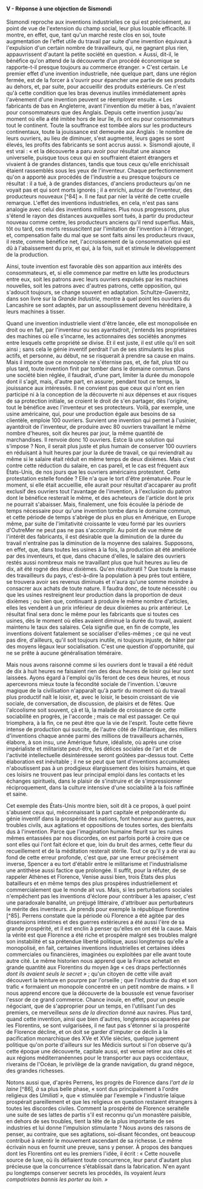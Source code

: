 #### V - Réponse à une objection de Sismondi

Sismondi reproche aux inventions industrielles ce qui est précisément, au point de vue de l'extension du champ social, leur plus louable efficacité. Il montre, en effet, que, tant qu'un marché reste clos en soi, toute augmentation de l'effet utile du travail par suite d'une invention équivaut à l'expulsion d'un certain nombre de travailleurs, qui, ne gagnant plus rien, appauvrissent d'autant la petite société en question. « Aussi, dit-il, le bénéfice qu'on attend de la découverte d'un procédé économique se rapporte-t-il presque toujours au commerce étranger. » C'est certain. Le premier effet d'une invention industrielle, née quelque part, dans une région fermée, est de la forcer à s'ouvrir pour épancher une partie de ses produits au dehors, et, par suite, pour accueillir des produits extérieurs. Ce n'est qu'à cette condition que les bras devenus inutiles immédiatement après l'avènement d'une invention peuvent se réemployer ensuite. « Les fabricants de bas en Angleterre, avant l'invention du métier à bas, n'avaient pour consommateurs que des Anglais. Depuis cette invention jusqu'au moment où elle a été imitée hors de leur île, ils ont eu pour consommateurs tout le continent. Toute la souffrance est tombée alors sur les producteurs continentaux, toute la jouissance est demeurée aux Anglais : le nombre de leurs ouvriers, au lieu de diminuer, s'est augmenté, leurs gages se sont élevés, les profits des fabricants se sont accrus aussi. ». Sismondi ajoute, il est vrai : « et la découverte a paru avoir pour résultat une aisance universelle, puisque tous ceux qui en souffraient étaient étrangers et vivaient à de grandes distances, tandis que tous ceux qu'elle enrichissait étaient rassemblés sous les yeux de l'inventeur. Chaque perfectionnement qu'on a apporté aux procédés de l'industrie a eu presque toujours ce résultat : il a tué, à de grandes distances, d'anciens producteurs qu'on ne voyait pas et qui sont morts ignorés ; il a enrichi, autour de l'inventeur, des producteurs nouveaux [^84] ». Il ne faut par nier la vérité de cette cruelle remarque. L'effet des inventions industrielles, en cela, n'est pas sans analogie avec celui des inventions militaires. Plus nous progressons, plus s'étend le rayon des distances auxquelles sont tués, à partir du producteur nouveau comme centre, les producteurs anciens qu'il rend superflus. Mais, tôt ou tard, ces morts ressuscitent par l'imitation de l'invention à l'étranger, et, compensation faite du mal que se sont faits ainsi les producteurs rivaux, il reste, comme bénéfice net, l'accroissement de la consommation qui est dû à l'abaissement du prix, et qui, à la fois, suit et stimule le développement de la production.

Ainsi, toute invention est favorable dès son apparition aux intérêts des consommateurs, et, si elle commence par mettre en lutte les producteurs entre eux, soit les patrons avec leurs ouvriers expulsés par les machines nouvelles, soit les patrons avec d'autres patrons, cette opposition, qui s'adoucit toujours, se change souvent en adaptation. Schultze-Gavernitz, dans son livre sur la _Grande Industrie,_ montre à quel point les ouvriers du Lancashire se sont adaptés, par un assouplissement devenu héréditaire, à leurs machines à tisser.

Quand une invention industrielle vient d'être lancée, elle est monopolisée en droit ou en fait, par l'inventeur ou ses ayantsdroit, j'entends les propriétaires des machines où elle s'incarne, les actionnaires des sociétés anonymes entre lesquels cette propriété se divise. Et il est juste, il est utile qu'il en soit ainsi ; sans cela le génie inventif perdrait l'un de ses stimulants les plus actifs, et personne, au début, ne se risquerait à prendre sa cause en mains. Mais il importe que ce monopole ne s'éternise pas, et, de fait, plus tôt ou plus tard, toute invention finit par tomber dans le domaine commun. Dans une société bien réglée, il faudrait, d'une part, limiter la durée du monopole dont il s'agit, mais, d'autre part, en assurer, pendant tout ce temps, la jouissance aux intéressés. Il ne convient pas que ceux qui n'ont en rien participé ni à la conception de la découverte ni aux dépenses et aux risques de sa protection initiale, se croient le droit de s'en partager, dès l'origine, tout le bénéfice avec l'inventeur et ses protecteurs. Voilà, par exemple, une usine américaine, qui, pour une production égale aux besoins de sa clientèle, emploie 100 ouvriers. Survient une invention qui permet à l'usinier, ayantdroit de l'inventeur, de produire avec 80 ouvriers travaillant le même nombre d'heures, soit dix heures par jour, la même quantité de marchandises. Il renvoie donc 10 ouvriers. Estce là une solution qui s'impose ? Non, il serait plus juste et plus humain de conserver 100 ouvriers en réduisant à huit heures par jour la durée de travail, ce qui reviendrait au même si le salaire était réduit en même temps de deux dixièmes. Mais c'est contre cette réduction du salaire, en cas pareil, et le cas est fréquent aux États-Unis, de nos jours que les ouvriers américains protestent. Cette protestation estelle fondée ? Elle n'a que le tort d'être prématurée. Pour le moment, si elle était accueillie, elle aurait pour résultat d'accaparer au profit exclusif des ouvriers tout l'avantage de l'invention, à l'exclusion du patron dont le bénéfice resterait le même, et des acheteurs de l'article dont le prix ne pourrait s'abaisser. Mais, finalement, une fois écoulée la période de temps nécessaire pour qu'une invention tombe dans le domaine commun, et cette période de temps s'abrège de plus en plus en Amérique, en Europe même, par suite de l'imitativité croissante le vœu formé par les ouvriers d'OutreMer ne peut pas ne pas s'accomplir. Au point de vue même de l'intérêt des fabricants, il est désirable que la diminution de la durée du travail n'entraîne pas la diminution de la moyenne des salaires. Supposons, en effet, que, dans toutes les usines à la fois, la production ait été améliorée par des inventeurs, et que, dans chacune d'elles, le salaire des ouvriers restés aussi nombreux mais ne travaillant plus que huit heures au lieu de dix, ait été rogné des deux dixièmes. Qu'en résulteratil ? Que toute la masse des travailleurs du pays, c'est-à-dire la population à peu près tout entière, se trouvera avoir ses revenus diminués et n'aura qu'une somme moindre à consacrer aux achats de toute nature. Il faudra donc, de toute nécessité : ou que les usines restreignent leur production dans la proportion de deux dixièmes ; ou bien que, continuant à produire le même nombre d'articles, elles les vendent à un prix inférieur de deux dixièmes au prix antérieur. Le résultat final sera donc le même pour les fabricants que si toutes ces usines, dès le moment où elles avaient diminué la durée du travail, avaient maintenu le taux des salaires. Cela signifie que, en fin de compte, les inventions doivent fatalement se socialiser d'elles-mêmes ; ce qui ne veut pas dire, d'ailleurs, qu'il soit toujours inutile, ni toujours injuste, de hâter par des moyens légaux leur socialisation. C'est une question d'opportunité, qui ne se prête à aucune généralisation téméraire.

Mais nous avons raisonné comme si les ouvriers dont le travail a été réduit de dix à huit heures ne faisaient rien des deux heures de loisir qui leur sont laissées. Ayons égard à l'emploi qu'ils feront de ces deux heures, et nous apercevrons mieux toute la fécondité sociale de l'invention. L'œuvre magique de la civilisation n'apparaît qu'à partir du moment où du travail plus productif naît le loisir, et, avec le loisir, le besoin croissant de vie sociale, de conversation, de discussion, de plaisirs et de fêtes. Que l'alcoolisme soit souvent, çà et là, la maladie de croissance de cette sociabilité en progrès, je l'accorde ; mais ce mal est passager. Ce qui triomphera, à la fin, ce ne peut être que la vie de l'esprit. Toute cette fièvre intense de production qui suscite, de l'autre côté de l'Atlantique, des milliers d'inventions chaque année parmi des millions de travailleurs acharnés, élabore, à son insu, une Amérique future, idéaliste, où après une crise impérialiste et militariste peut-être, les délices sociales de l'art et de l'activité intellectuelle désintéressée seront goûtées par-dessus tout. Cette élaboration est inévitable ; il ne se peut que tant d'inventions accumulées n'aboutissent pas à un prodigieux élargissement des loisirs humains, et que ces loisirs ne trouvent pas leur principal emploi dans les contacts et les échanges spirituels, dans le plaisir de s'instruire et de s'impressionner réciproquement, dans la culture intensive d'une sociabilité à la fois raffinée et saine.

Cet exemple des États-Unis montre bien, soit dit à ce propos, à quel point s'abusent ceux qui, méconnaissant la part capitale et prépondérante du génie inventif dans la prospérité des nations, font honneur aux guerres, aux troubles civils, aux agitations et oppositions de toutes sortes, des bienfaits dus à l'invention. Parce que l'imagination humaine fleurit sur les ruines mêmes entassées par nos discordes, on est parfois porté à croire que ce sont elles qui l'ont fait éclore et que, loin du bruit des armes, cette fleur du recueillement et de la méditation resterait stérile. Tout ce qu'il y a de vrai au fond de cette erreur profonde, c'est que, par une erreur précisément inverse, Spencer a eu tort d'établir entre le militarisme et l'industrialisme une antithèse aussi factice que prolongée. Il suffit, pour la réfuter, de se rappeler Athènes et Florence, Venise aussi bien, trois États des plus batailleurs et en même temps des plus prospères industriellement et commercialement que le monde ait vus. Mais, si les perturbations sociales n'empêchent pas les inventions d'éclore pour contribuer à les apaiser, c'est une paradoxale banalité, un préjugé littéraire, d'attribuer aux perturbateurs le mérite des inventeurs. Je prends pour exemple la république florentine [^85]. Perrens constate que la période où Florence a été agitée par des dissensions intestines et des guerres extérieures a été aussi l'ère de sa grande prospérité, et il est enclin à penser qu'elles en ont été la cause. Mais la vérité est que Florence a été riche et prospère malgré ses troubles malgré son instabilité et sa prétendue liberté politique, aussi longtemps qu'elle a monopolisé, en fait, certaines inventions industrielles et certaines idées commerciales ou financières, imaginées ou exploitées par elle avant toute autre cité. Le même historien nous apprend que la France achetait en grande quantité aux Florentins du moyen âge « ces draps perfectionnés _dont ils avaient seuls le secret »_ ; qu'un citoyen de cette ville avait découvert la teinture en pourpre par l'orseille ; que l'industrie du drap et son trafic « formaient un monopole concentré en un petit nombre de mains. » Il nous apprend encore que la découverte de la boussole est venue favoriser l'essor de ce grand commerce. Chance inouïe, en effet, pour un peuple négociant, que de s'approprier pour un temps, en l'utilisant l'un des premiers, ce merveilleux _sens de la direction_ donné aux navires. Plus tard, quand cette invention, ainsi que bien d'autres, longtemps accaparées par les Florentins, se sont vulgarisées, il ne faut pas s'étonner si la prospérité de Florence décline, et on doit se garder d'imputer ce déclin à la pacification monarchique des XVe et XVIe siècles, quelque jugement politique qu'on porte d'ailleurs sur les Médicis surtout si l'on observe qu'à cette époque une découverte, capitale aussi, est venue retirer aux cités et aux régions méditerranéennes pour le transporter aux pays occidentaux, riverains de l'Océan, le privilège de la grande navigation, du grand négoce, des grandes richesses.

Notons aussi que, d'après Perrens, les progrès de Florence dans _l'art de la laine_  [^86]_, à_ sa plus belle phase, « sont dus principalement à l'ordre religieux des _Umiliati »,_ que « stimulée par l'exemple » l'industrie laïque prospérait pareillement et que les religieux en question restaient étrangers à toutes les discordes civiles. Comment la prospérité de Florence seraitelle une suite de ses lattes de partis s'il est reconnu qu'un monastère paisible, en dehors de ses troubles, tient la tête de la plus importante de ses industries et lui donne l'impulsion stimulante ? Nous avons des raisons de penser, au contraire, que ses agitations, soi-disant fécondes, ont beaucoup contribué à ralentir le mouvement ascendant de sa richesse. Le même écrivain nous en fournit une preuve, sans y penser. À propos des banques dont les Florentins ont eu les premiers l'idée, il écrit : « Cette nouvelle source de luxe, où ils défiaient toute concurrence, leur parut d'autant plus précieuse que la concurrence s'établissait dans la fabrication. N'en ayant pu longtemps conserver secrets les procédés, ils voyaient _leurs compatriotes bannis les porter au loin. »_
